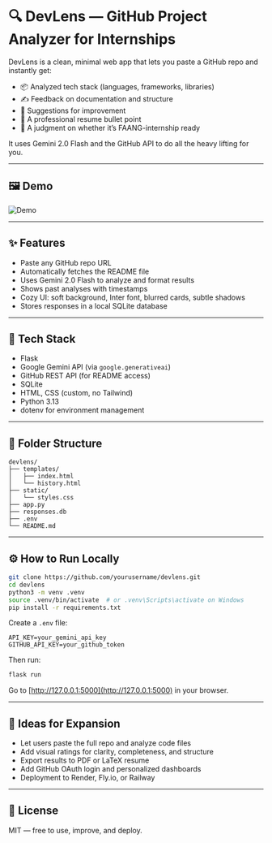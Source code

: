 # 🔍 DevLens — GitHub Project Analyzer for Internships

DevLens is a clean, minimal web app that lets you paste a GitHub repo and instantly get:
- 📦 Analyzed tech stack (languages, frameworks, libraries)
- ✍️ Feedback on documentation and structure
- 🚀 Suggestions for improvement
- 💼 A professional resume bullet point
- 🎯 A judgment on whether it’s FAANG-internship ready

It uses Gemini 2.0 Flash and the GitHub API to do all the heavy lifting for you.

---

## 🖼️ Demo

![Demo](assets/github_analyzer.gif)

---

## ✨ Features

- Paste any GitHub repo URL
- Automatically fetches the README file
- Uses Gemini 2.0 Flash to analyze and format results
- Shows past analyses with timestamps
- Cozy UI: soft background, Inter font, blurred cards, subtle shadows
- Stores responses in a local SQLite database

---

## 🚀 Tech Stack

- Flask
- Google Gemini API (via `google.generativeai`)
- GitHub REST API (for README access)
- SQLite
- HTML, CSS (custom, no Tailwind)
- Python 3.13
- dotenv for environment management

---

## 📂 Folder Structure

```
devlens/
├── templates/
│   ├── index.html
│   └── history.html
├── static/
│   └── styles.css
├── app.py
├── responses.db
├── .env
└── README.md
```

---

## ⚙️ How to Run Locally

```bash
git clone https://github.com/yourusername/devlens.git
cd devlens
python3 -m venv .venv
source .venv/bin/activate  # or .venv\Scripts\activate on Windows
pip install -r requirements.txt
```

Create a `.env` file:

```env
API_KEY=your_gemini_api_key
GITHUB_API_KEY=your_github_token
```

Then run:

```bash
flask run
```

Go to [http://127.0.0.1:5000](http://127.0.0.1:5000) in your browser.

---

## 🧪 Ideas for Expansion

- Let users paste the full repo and analyze code files
- Add visual ratings for clarity, completeness, and structure
- Export results to PDF or LaTeX resume
- Add GitHub OAuth login and personalized dashboards
- Deployment to Render, Fly.io, or Railway

---

## 📄 License

MIT — free to use, improve, and deploy.